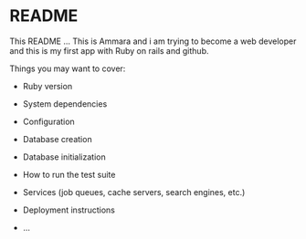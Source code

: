# README

This README ... This is Ammara and i am trying to become a web developer and this is my first app with Ruby on rails and github.

Things you may want to cover:

* Ruby version

* System dependencies

* Configuration

* Database creation

* Database initialization

* How to run the test suite

* Services (job queues, cache servers, search engines, etc.)

* Deployment instructions

* ...
